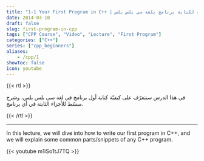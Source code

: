 ```yaml
---
title: "1-1 Your First Program in C++ | الصيغة العامة لكتابة برنامج بلغة سي بلس بلس"
date: 2014-03-10
draft: false
slug: first-program-in-cpp
tags: ["CPP Course", "Video", "Lecture", "First Program"]
categories: ["C++"]
series: ["cpp_beginners"]
aliases:
    - /cpp/1
showToc: false
icon: youtube
---
```


{{< rtl >}}
<p>
في هذا الدرس سنتعرّف على كيفيّة كتابة أول برنامج في لغة سي بلس بلس، وشرح مبسّط للأجزاء الثابتة في أي برنامج.
</p>
{{< /rtl >}}

---

In this lecture, we will dive into how to write our first program in C++, and we will explain some common parts/snippets of any C++ program.

{{< youtube m1iSo1tJ7TQ >}}